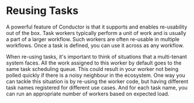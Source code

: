 # Reusing Tasks

A powerful feature of Conductor is that it supports and enables re-usability out of the box. Task workers typically
perform a unit of work and is usually a part of a larger workflow. Such workers are often re-usable in multiple
workflows. Once a task is defined, you can use it across as any workflow.

When re-using tasks, it's important to think of situations that a multi-tenant system faces. All the work assigned to
this worker by default goes to the same task scheduling queue. This could result in your worker not being polled quickly
if there is a noisy neighbour in the ecosystem. One way you can tackle this situation is by re-using the worker code,
but having different task names registered for different use cases. And for each task name, you can run an appropriate
number of workers based on expected load.


